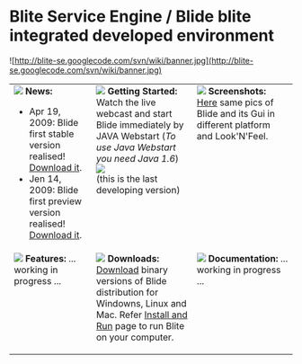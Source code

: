 # Blite Service Engine / Blide blite integrated developed environment #
![http://blite-se.googlecode.com/svn/wiki/banner.jpg](http://blite-se.googlecode.com/svn/wiki/banner.jpg)
<table cellpadding='6'>
<blockquote><tr>
<blockquote><td valign='top'>
<img src='http://blite-se.googlecode.com/svn/wiki/pan.png' /> <b>News:</b>
</blockquote></blockquote><ul><li>Apr 19, 2009: Blide first stable version realised! <a href='http://blite-se.googlecode.com/files/blide_1.0.zip'>Download it</a>.<br>
</li><li>Jen 14, 2009: Blide first preview version realised! <a href='http://blite-se.googlecode.com/files/blide_1.0-PREVIEW.zip'>Download it</a>.<br>
<blockquote></td>
<td valign='top'>
<img src='http://blite-se.googlecode.com/svn/wiki/gs.png' /> <b>Getting Started:</b> Watch the live webcast and start Blide immediately by JAVA Webstart (<i>To use Java Webstart you need Java 1.6</i>) <br /> <a href='http://www.prainf.it/blide/master.jnlp'> <img src='http://blite-se.googlecode.com/svn/wiki/webstart.png' /></a> <br />(this is the last developing version)<br>
</td>
<td valign='top'>
<img src='http://blite-se.googlecode.com/svn/wiki/ss.png' /> <b>Screenshots:</b> <a href='ScreenShots.md'>Here</a> same pics of Blide and its Gui in different platform and Look'N'Feel.<br>
</td>
</blockquote></li></ul><blockquote></tr>
<tr>
<blockquote><td valign='top'>
</blockquote><img src='http://blite-se.googlecode.com/svn/wiki/fe.png' /> <b>Features:</b> ... working in progress ...<br>
<blockquote></td>
<td valign='top'>
</blockquote><img src='http://blite-se.googlecode.com/svn/wiki/dw.png' /> <b>Downloads:</b> <a href='http://code.google.com/p/blite-se/downloads/list'>Download</a> binary versions of Blide distribution for Windowns, Linux and Mac. Refer <a href='InstallNrun.md'>Install and Run</a> page to run Blite on your computer.<br>
<blockquote></td>
<td valign='top'>
</blockquote><img src='http://blite-se.googlecode.com/svn/wiki/do.png' /> <b>Documentation:</b> ... working in progress ...<br>
<blockquote></td>
</blockquote></tr>
<table>